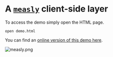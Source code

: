 # A [`measly`][1] client-side layer

To access the demo simply open the HTML page.

```shell
open demo.html
```

You can find an [online version of this demo here][2].

![measly.png][3]

[1]: https://github.com/bevacqua/measly
[2]: http://bevacqua.github.io/measly/
[3]: https://cloud.githubusercontent.com/assets/934293/3533872/66285232-07dc-11e4-9601-b7f4ae07bf3e.png
